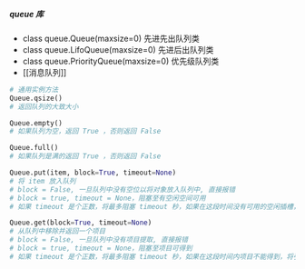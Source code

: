 ##### queue 库
- class queue.Queue(maxsize=0) 先进先出队列类
- class queue.LifoQueue(maxsize=0) 先进后出队列类
- class queue.PriorityQueue(maxsize=0) 优先级队列类
- [[消息队列]]
```python
# 通用实例方法
Queue.qsize()
# 返回队列的大致大小

Queue.empty()
# 如果队列为空，返回 True ，否则返回 False

Queue.full()
# 如果队列是满的返回 True ，否则返回 False 

Queue.put(item, block=True, timeout=None)
# 将 item 放入队列
# block = False, 一旦队列中没有空位以将对象放入队列中, 直接报错
# block = true, timeout = None，阻塞至有空闲空间可用
# 如果 timeout 是个正数，将最多阻塞 timeout 秒，如果在这段时间没有可用的空闲插槽，将引发 Full 异常。反之 (block 是 false)，如果空闲插槽立即可用，则把 item 放入队列，否则引发 Full 异常 (在这种情况下，timeout 将被忽略)。 

Queue.get(block=True, timeout=None)
# 从队列中移除并返回一个项目
# block = False, 一旦队列中没有项目提取, 直接报错
# block = true, timeout = None，阻塞至项目可得到
# 如果 timeout 是个正数，将最多阻塞 timeout 秒，如果在这段时间内项目不能得到，将引发 Empty 异常。反之 (block 是 false) , 如果一个项目立即可得到，则返回一个项目，否则引发 Empty 异常 (这种情况下，timeout 将被忽略)。

```